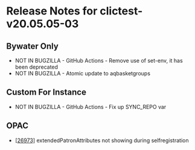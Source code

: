 
# Release Notes for clictest-v20.05.05-03

## Bywater Only

- NOT IN BUGZILLA - GitHub Actions - Remove use of set-env, it has been deprecated
- NOT IN BUGZILLA - Atomic update to aqbasketgroups

## Custom For Instance

- NOT IN BUGZILLA - GitHub Actions - Fix up SYNC_REPO var

## OPAC

- [[26973]](http://bugs.koha-community.org/bugzilla3/show_bug.cgi?id=26973) extendedPatronAttributes not showing during selfregistration



